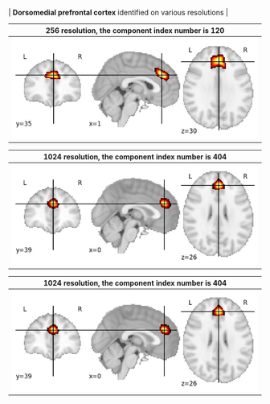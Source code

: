 


| **Dorsomedial prefrontal cortex** identified on various resolutions |

| 256 resolution, the component index number is 120|  
|:---:|  
| ![Component 256](../256/final/120.jpg "From component 256: Dorsomedial prefrontal cortex") |

| 1024 resolution, the component index number is 404|  
|:---:|  
| ![Component 1024](../1024/final/404.jpg "From component 1024: Dorsomedial prefrontal cortex") |

| 1024 resolution, the component index number is 404|  
|:---:|  
| ![Component 1024](../1024/final/404.jpg "From component 1024: Dorsomedial prefrontal cortex") |